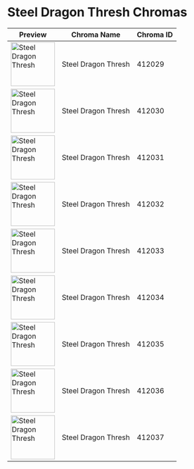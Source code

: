 # Steel Dragon Thresh Chromas

| Preview | Chroma Name | Chroma ID |
|---|---|---|
| <img src='https://raw.communitydragon.org/latest/plugins/rcp-be-lol-game-data/global/default/v1/champion-chroma-images/412/412029.png' alt='Steel Dragon Thresh' width='100'> | Steel Dragon Thresh | 412029 |
| <img src='https://raw.communitydragon.org/latest/plugins/rcp-be-lol-game-data/global/default/v1/champion-chroma-images/412/412030.png' alt='Steel Dragon Thresh' width='100'> | Steel Dragon Thresh | 412030 |
| <img src='https://raw.communitydragon.org/latest/plugins/rcp-be-lol-game-data/global/default/v1/champion-chroma-images/412/412031.png' alt='Steel Dragon Thresh' width='100'> | Steel Dragon Thresh | 412031 |
| <img src='https://raw.communitydragon.org/latest/plugins/rcp-be-lol-game-data/global/default/v1/champion-chroma-images/412/412032.png' alt='Steel Dragon Thresh' width='100'> | Steel Dragon Thresh | 412032 |
| <img src='https://raw.communitydragon.org/latest/plugins/rcp-be-lol-game-data/global/default/v1/champion-chroma-images/412/412033.png' alt='Steel Dragon Thresh' width='100'> | Steel Dragon Thresh | 412033 |
| <img src='https://raw.communitydragon.org/latest/plugins/rcp-be-lol-game-data/global/default/v1/champion-chroma-images/412/412034.png' alt='Steel Dragon Thresh' width='100'> | Steel Dragon Thresh | 412034 |
| <img src='https://raw.communitydragon.org/latest/plugins/rcp-be-lol-game-data/global/default/v1/champion-chroma-images/412/412035.png' alt='Steel Dragon Thresh' width='100'> | Steel Dragon Thresh | 412035 |
| <img src='https://raw.communitydragon.org/latest/plugins/rcp-be-lol-game-data/global/default/v1/champion-chroma-images/412/412036.png' alt='Steel Dragon Thresh' width='100'> | Steel Dragon Thresh | 412036 |
| <img src='https://raw.communitydragon.org/latest/plugins/rcp-be-lol-game-data/global/default/v1/champion-chroma-images/412/412037.png' alt='Steel Dragon Thresh' width='100'> | Steel Dragon Thresh | 412037 |
